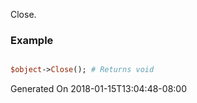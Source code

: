 Close.
### Example

```perl

$object->Close(); # Returns void
```


Generated On 2018-01-15T13:04:48-08:00